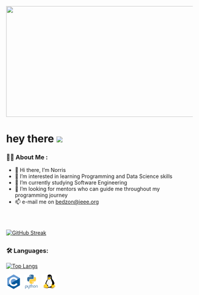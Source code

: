 <div align="center">
  <img src="https://media.giphy.com/media/dWesBcTLavkZuG35MI/giphy.gif" width="600" height="300"/>
</div>

##
<h1>
  hey there
  <img src="https://media.giphy.com/media/hvRJCLFzcasrR4ia7z/giphy.gif" width="30px"/>
</h1>

### :man_technologist: About Me :

- 👋 Hi there, I’m Norris
- 👀 I’m interested in learning Programming and Data Science skills
- 🌱 I’m currently studying Software Engineering 
- 💞️ I’m looking for mentors who can guide me throughout my programming journey
- 📫 e-mail me on bedzon@ieee.org


<img src="https://komarev.com/ghpvc/?bedzon94=bedzon94&style=flat-square&color=blue" alt=""/>


##

[![GitHub Streak](http://github-readme-streak-stats.herokuapp.com?user=bedzon94&date_format=M%20j%5B%2C%20Y%5D)](https://git.io/streak-stats)

##

### :hammer_and_wrench: Languages:

[![Top Langs](https://github-readme-stats.vercel.app/api/top-langs/?username=bedzon94&layout=compact&theme=vision-friendly-dark)](https://github.com/bedzon94/github-readme-stats)

<div>
<img src="https://github.com/devicons/devicon/blob/master/icons/c/c-original.svg" title="C” alt=“C" width="40" height="40"/>&nbsp;
<img src="https://github.com/devicons/devicon/blob/master/icons/python/python-original-wordmark.svg" title="Python” alt=“Python" width="40" height="40"/>&nbsp;
<img src="https://github.com/devicons/devicon/blob/master/icons/linux/linux-original.svg" title="SHELL” alt=“SHELL" width="40" height="40"/>&nbsp;
</div>

